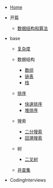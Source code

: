 - [Home](/)

- 开篇

  - [数据结构和算法](/opening/dataStructureAndAlgorithm.md)

- base

  - [复杂度](/base/complexity/complexity.md)

  - 数据结构

    - [数组](base/dataStructure/array.md)
    - [链表](base/dataStructure/list.md)
    - [栈](base/dataStructure/stack.md)

  - [排序](/base/sort/sort.md)

    - [快速排序](/base/sort/quickSort.md)
    - [堆排序](/base/sort/heapSort.md)

  - 搜索

    - [二分搜索](/base/search/binarySearch.md)
    - [回溯搜索](/base/search/backtrackSearch.md)

  - 树

    - [二叉树](/base/tree/BinaryTree.md)

  - [并查集](/base/unionfind/unionfind.md)

- CodingInterviews
